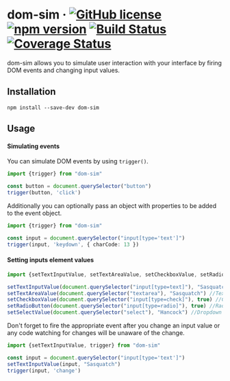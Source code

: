 # dom-sim &middot; [![GitHub license](https://img.shields.io/badge/license-MIT-blue.svg)](https://github.com/nbeach/dom-sim/blob/master/LICENSE) [![npm version](https://img.shields.io/npm/v/dom-sim.svg?style=flat)](https://www.npmjs.com/package/dom-sim) [![Build Status](https://travis-ci.org/nbeach/dom-sim.svg?branch=master)](https://travis-ci.org/nbeach/dom-sim) [![Coverage Status](https://coveralls.io/repos/github/nbeach/dom-sim/badge.svg?branch=master)](https://coveralls.io/github/nbeach/dom-sim?branch=master)

dom-sim allows you to simulate user interaction with your interface by firing DOM events and changing input values.

## Installation
    npm install --save-dev dom-sim
    
## Usage

#### Simulating events
You can simulate DOM events by using `trigger()`.

```typescript
import {trigger} from "dom-sim"

const button = document.querySelector("button")
trigger(button, 'click')
```

Additionally you can optionally pass an object with properties to be added to the event object.

```typescript
import {trigger} from "dom-sim"

const input = document.querySelector("input[type='text']")
trigger(input, 'keydown', { charCode: 13 })
```

#### Setting inputs element values

```typescript
import {setTextInputValue, setTextAreaValue, setCheckboxValue, setRadioButton, setSelectValue} from "dom-sim"

setTextInputValue(document.querySelector("input[type=text]"), "Sasquatch") //Text field now has value "Sasquatch"
setTextAreaValue(document.querySelector("textarea"), "Sasquatch") //Text area now has value "Sasquatch"
setCheckboxValue(document.querySelector("input[type=check]"), true) //Checkbox is now checked
setRadioButton(document.querySelector("input[type=radio]"), true) //Radio button is now selected
setSelectValue(document.querySelector("select"), "Hancock") //Dropdown list now has the value "Hancock" selected
```

Don't forget to fire the appropriate event after you change an input value or any code watching for changes will be 
unaware of the change. 

```typescript
import {setTextInputValue, trigger} from "dom-sim"

const input = document.querySelector("input[type='text']")
setTextInputValue(input, "Sasquatch")
trigger(input, 'change')
```

